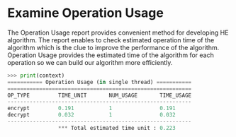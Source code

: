 # Examine Operation Usage

The Operation Usage report provides convenient method for developing HE algorithm. The report enables to check estimated operation time of the algorithm which is the clue to improve the performance of the algorithm. Operation Usage provides the estimated time of the algorithm for each operation so we can build our algorithm more efficiently.

```python
>>> print(context)
=========== Operation Usage (in single thread) ===========
==========================================================
OP_TYPE         TIME_UNIT       NUM_USAGE       TIME_USAGE
----------------------------------------------------------
encrypt         0.191           1               0.191
decrypt         0.032           1               0.032
----------------------------------------------------------
                *** Total estimated time unit : 0.223
```